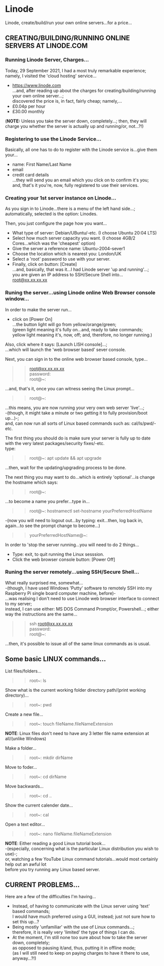# Linode
Linode, create/build/run your own online servers...for a price...

## CREATING/BUILDING/RUNNING ONLINE SERVERS AT LINODE.COM  

### Running Linode Server, Charges...  

Today, 29 September 2021, I had a most truly remarkable experience; namely, I visited the 'cloud hosting' service...    
- https://www.linode.com  
...and, after reading up about the charges for creating/building/running your own online server...;    
discovered the price is, in fact, fairly cheap; namely,...    
- £0.04p per hour  
- £30.00 monthly  
 
(**NOTE:** Unless you take the server down, completely...; then, they will charge you whether the server is actually up and running/or, not...?!)  

### Registering to use the Linode Service...  

Basically, all one has to do to register with the Linode service is...give them your...    
- name: First Name/Last Name      
- email  
- credit card  details  
...they will send you an email which you click on to confirm it's you;   
and, that's it you're, now, fully registered to use their services.  

### Creating your 1st server instance on Linode...  

As you sign in to Linode...there is a menu of the left hand side...;  
automatically, selected is the option: Linodes.  

Then, you just configure the page how you want...  
- What type of server: Debian/UBuntu/-etc. (I choose Ubuntu 20:04 LTS)    
- Select how much server capacity you want. (I choose 4GB/2 Cores...which was the 'cheapest' option)      
- Give the server a reference name: Ubuntu-2004-sever1  
- Choose the location which is nearest you: London/UK  
- Select a 'root' password to use with your server.   
- Finally, click on button: [Create]  
...and, basically, that was it...I had Linode server 'up and running'...;    
you are given an IP address to SSH/Secure Shell into...  
root@xx.xx.xx.xx

### Runing the server...using Linode online Web Browser console window...   

In order to make the server run...      
- click on [Power On]  
...the button light will go from yellow/orange/green;  
(green light meaning it's fully on...and, ready to take commands;  
 yellow light meaning it's, now, off; and, therefore, no longer running.)         

Also, click where it says: [Launch LISH console]...;    
...which will launch the 'web browser based' sever console.  

Next, you can sign in to the online web browser based console, type...  

>> root@xx.xx.xx.xx    
>> password:    
>> root@~:  

...and, that's it, once you can witness seeing the Linux prompt...  

>> root@~:  

...this means, you are now running your very own web server 'live'...;    
-(though, it might take a minute or two getting it to fully provision/boot up...)-;    
and, can now run all sorts of Linux based commands such as: cal/ls/pwd/-etc.  

The first thing you should do is make sure your server is fully up to date with the very latest packages/security fixes/-etc.    
type:   

>> root@~: apt update && apt upgrade  

...then, wait for the updating/upgrading process to be done.    

The next thing you may want to do...which is entirely 'optional'...is change the hostname which says:   

>>root@~:  

...to become a name you prefer...type in...  

>>root@~: hostnamectl set-hostname yourPreferredHostName  

-(now you will need to logout out...by typing: exit...then, log back in, again...to see the prompt change to become...)    

>>yourPreferredHostName@~:    


In order to 'stop the server running...you will need to do 2 things...  

- Type: exit, to quit running the Linux sesssion.   
- Click the web browser console button: [Power Off]    


### Runing the server remotely...using SSH/Secure Shell...  

What really surprised me, somewhat...  
-(though, I have used Windows 'Putty' software to remotely SSH into my Raspberry Pi single board computer machine, before)-    
...was realising I don't need to use Linode web browser interface to connect to my server;    
instead, I can use either: MS DOS Command Prompt/or, Powershell...; either way the instructions are the same...  

>> ssh root@xx.xx.xx.xx  
>> password:   
>> root@~:  

...then, it's possible to issue all of the same linux commands as is usual.  

## Some basic LINUX commands...

List files/folders...  
>>root~: ls  

Show what is the current working folder directory path/(print working directory)...  
>>root~: pwd  

Create a new file...  
>>root~: touch fileName.fileNameExtension  

**NOTE**: Linux files don't need to have any 3 letter file name extension at all/(unlike Windows)     

Make a folder...  
>>root~: mkdir dirName  
  
Move to foder...
>>root~: cd dirName  

Move backwards...  
>>root~: cd ..  

Show the current calender date...
>>root~: cal  

Open a text editor...
>>root~: nano fileName.fileNameExtension  

**NOTE**: Either reading a good Linux tutorial book...  
-(especially, concerning what is the particular Linux distribution you wish to use)-;    
or, watching a few YouTube Linux command tutorials...would most certainly help out an awful lot     
before you try running any Linux based server.     

## CURRENT PROBLEMS...

Here are a few of the difficulties I'm having...

- Instead, of having to communicate with the Linux server using 'text' based commands;    
  I would have much preferred using a GUI, instead; just not sure how to set this up...?   
- Being mostly 'unfamiliar' with the use of Linux commands...;    
  therefore, it is really very 'limited' the type of things I can do.     
- At the moment, I'm still none too sure about how to take the server down, completely;    
  as opposed to pausing it/and, thus, putting it in offline mode;  
  (as I will still need to keep on paying charges to have it there to use, anyway...?!)  





